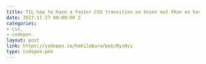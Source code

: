 ```yaml
---
title: TIL how to have a faster CSS transition on hover out than on hover in
date: 2017-11-27 00:00:00 Z
categories:
- css,
- codepen
layout: post
link: https://codepen.io/hakilebara/pen/KyxNyv
type: codepen-pen
---
```



